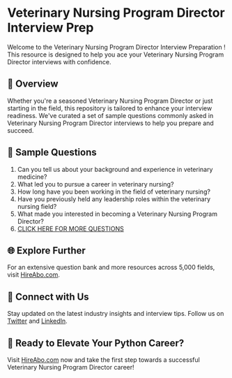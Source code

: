 # Veterinary Nursing Program Director Interview Prep

Welcome to the Veterinary Nursing Program Director Interview Preparation ! This resource is designed to help you ace your Veterinary Nursing Program Director interviews with confidence.

## 🚀 Overview

Whether you're a seasoned Veterinary Nursing Program Director or just starting in the field, this repository is tailored to enhance your interview readiness. We've curated a set of sample questions commonly asked in Veterinary Nursing Program Director interviews to help you prepare and succeed.

## 📝 Sample Questions

1. Can you tell us about your background and experience in veterinary medicine?
2. What led you to pursue a career in veterinary nursing?
3. How long have you been working in the field of veterinary nursing?
4. Have you previously held any leadership roles within the veterinary nursing field?
5. What made you interested in becoming a Veterinary Nursing Program Director?
6. [CLICK HERE FOR MORE QUESTIONS](https://hireabo.com/job/24_1_45/Veterinary%20Nursing%20Program%20Director)

## 🌐 Explore Further

For an extensive question bank and more resources across 5,000 fields, visit [HireAbo.com](https://www.hireabo.com).

## 📱 Connect with Us

Stay updated on the latest industry insights and interview tips. Follow us on [Twitter](https://twitter.com/hireabo) and [LinkedIn](https://www.linkedin.com/in/hire-abo-3609972a8/).

## 🚀 Ready to Elevate Your Python Career?

Visit [HireAbo.com](https://www.hireabo.com) now and take the first step towards a successful Veterinary Nursing Program Director career!